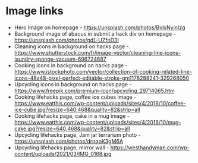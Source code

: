# Image links 

- Hero Image on homepage - https://unsplash.com/photos/BvlxNyjnIzg
- Background image of abacus in submit a hack div on homepage - https://unsplash.com/photos/gdL-UZfnD3I
- Cleaning icons in background on hacks page - https://www.shutterstock.com/fr/image-vector/cleaning-line-icons-laundry-sponge-vacuum-696724687
- Cooking icons in background on hacks page - https://www.istockphoto.com/vector/collection-of-cooking-related-line-icons-48x48-pixel-perfect-editable-stroke-gm1178288241-329268050
- Upcycling icons in background on hacks page - https://www.freepik.com/premium-icon/upcycling_29714065.htm
- Cooking lifehacks page, coffee ice cubes image - https://www.eatthis.com/wp-content/uploads/sites/4/2018/10/coffee-ice-cube.jpg?resize=640,468&quality=82&strip=all
- Cooking lifehacks page, cake in a mug image - https://www.eatthis.com/wp-content/uploads/sites/4/2018/10/mug-cake.jpg?resize=640,468&quality=82&strip=all
- Upcycling lifehacks page, Jam jar terrarium photo - https://unsplash.com/photos/drnqoK3gM6A
- Upcycling lifehacks page, mirror wall - https://westhandyman.com/wp-content/uploads/2021/03/IMG_0168.jpg

